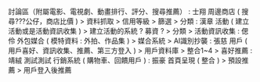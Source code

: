 討論區（附屬電影、電視劇、動畫排行、評分、搜尋推薦） : 士翔
周邊商店 ( 搜尋???公仔，商店比價 ) > 資料抓取 > 信用等級 > 篩選 > 分類 : 漢章
活動 ( 建立活動或是活動資訊收集 ) > 建立活動的系統 ? 募資 ? > 分類 > 活動資訊收集 : 偲伶
外包媒合 ( 模特資料 : 外拍、作品集 ) > 媒合系統 > AI識別抄襲 : 張慈
用戶 ( 用戶喜好、資訊收集、推薦、第三方登入 ) > 用戶資料庫 > 整合1~4 > 喜好推薦 : 靖絨 測試測試
行銷系統 ( 購物車、回饋用戶 ) : 振豪
首頁呈現 ( 整合 ) > 預設推薦 > 用戶登入後推薦
